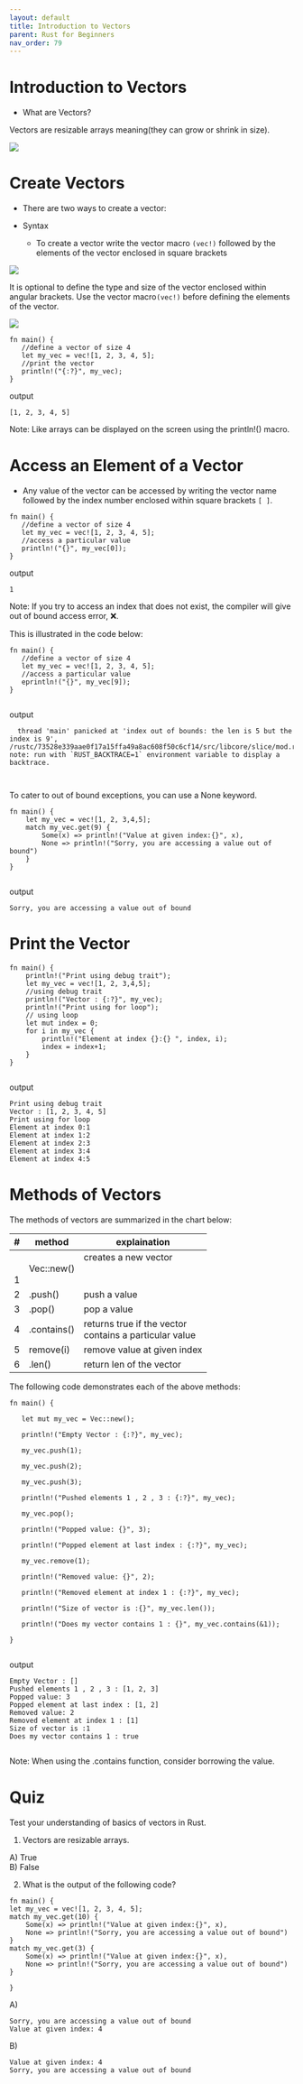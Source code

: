 ```yaml
---
layout: default
title: Introduction to Vectors
parent: Rust for Beginners
nav_order: 79
---
```


# Introduction to Vectors

- What are Vectors? 

Vectors are resizable arrays meaning(they can grow or shrink in size).

![](https://raw.githubusercontent.com/sangam14/RustLabs/master/img/shrink-grow-vec.png)

# Create Vectors
- There are two ways to create a vector:

- Syntax 
  - To create a vector write the vector macro `(vec!)` followed by the elements of the vector enclosed in square brackets
  
 ![](https://raw.githubusercontent.com/sangam14/RustLabs/master/img/vector_syntax.png)

It is optional to define the type and size of the vector enclosed within angular brackets. 
Use the vector macro`(vec!)` before defining the elements of the vector.

![](https://raw.githubusercontent.com/sangam14/RustLabs/master/img/vector_syntax-1.png)

```
fn main() {
   //define a vector of size 4
   let my_vec = vec![1, 2, 3, 4, 5];
   //print the vector
   println!("{:?}", my_vec);
}

```

output 

```
[1, 2, 3, 4, 5]

```
 
Note: Like arrays can be displayed on the screen using the println!() macro.


# Access an Element of a Vector 

- Any value of the vector can be accessed by writing the vector name followed by the index number enclosed within square brackets `[ ]`.

```
fn main() {
   //define a vector of size 4
   let my_vec = vec![1, 2, 3, 4, 5];
   //access a particular value
   println!("{}", my_vec[0]);
}
```
output 
```
1
```
Note: If you try to access an index that does not exist, the compiler will give out of bound access error, ❌.


This is illustrated in the code below:

```
fn main() {
   //define a vector of size 4
   let my_vec = vec![1, 2, 3, 4, 5];
   //access a particular value
   eprintln!("{}", my_vec[9]);
}


```
output
```
  thread 'main' panicked at 'index out of bounds: the len is 5 but the index is 9', /rustc/73528e339aae0f17a15ffa49a8ac608f50c6cf14/src/libcore/slice/mod.rs:2796:10
note: run with `RUST_BACKTRACE=1` environment variable to display a backtrace.

    
```

To cater to out of bound exceptions, you can use a None keyword.

```
fn main() {
    let my_vec = vec![1, 2, 3,4,5];
    match my_vec.get(9) {
        Some(x) => println!("Value at given index:{}", x),
        None => println!("Sorry, you are accessing a value out of bound")
    }
}


```
output
```
Sorry, you are accessing a value out of bound

```
# Print the Vector 

```
fn main() {   
    println!("Print using debug trait");   
    let my_vec = vec![1, 2, 3,4,5];
    //using debug trait 
    println!("Vector : {:?}", my_vec);
    println!("Print using for loop"); 
    // using loop
    let mut index = 0;
    for i in my_vec {
        println!("Element at index {}:{} ", index, i);
        index = index+1;
    }
}


```
output 

```
Print using debug trait
Vector : [1, 2, 3, 4, 5]
Print using for loop
Element at index 0:1 
Element at index 1:2 
Element at index 2:3 
Element at index 3:4 
Element at index 4:5 

```

# Methods of Vectors 
The methods of vectors are summarized in the chart below:

| # 	| method 	| explaination 	|
|-	|-	|-	|
| <br><br>1 	| Vec::new() 	| creates a new vector<br><br><br>  	|
| 2 	|  .push() 	| push a value  	|
| 3 	|  .pop() 	| pop a value  	|
| 4 	|  .contains() 	| returns true if the vector<br>contains a particular value 	|
| 5 	| remove(i) 	| remove value at given index 	|
| 6 	| .len() 	| return len of the vector 	|


The following code demonstrates each of the above methods:


```
fn main() {

   let mut my_vec = Vec::new();

   println!("Empty Vector : {:?}", my_vec);

   my_vec.push(1);

   my_vec.push(2);

   my_vec.push(3);

   println!("Pushed elements 1 , 2 , 3 : {:?}", my_vec);

   my_vec.pop();

   println!("Popped value: {}", 3);

   println!("Popped element at last index : {:?}", my_vec);

   my_vec.remove(1);

   println!("Removed value: {}", 2);

   println!("Removed element at index 1 : {:?}", my_vec);

   println!("Size of vector is :{}", my_vec.len());

   println!("Does my vector contains 1 : {}", my_vec.contains(&1));

}


```
output 

```
Empty Vector : []
Pushed elements 1 , 2 , 3 : [1, 2, 3]
Popped value: 3
Popped element at last index : [1, 2]
Removed value: 2
Removed element at index 1 : [1]
Size of vector is :1
Does my vector contains 1 : true


```

Note: When using the .contains function, consider borrowing the value.

# Quiz 

Test your understanding of basics of vectors in Rust.

1. Vectors are resizable arrays.<br>

A) True <br>
B) False <br>

2. What is the output of the following code?

```
fn main() {
let my_vec = vec![1, 2, 3, 4, 5];
match my_vec.get(10) {
    Some(x) => println!("Value at given index:{}", x),
    None => println!("Sorry, you are accessing a value out of bound")
}
match my_vec.get(3) {
    Some(x) => println!("Value at given index:{}", x),
    None => println!("Sorry, you are accessing a value out of bound")
}
  
}

```

A)
```
Sorry, you are accessing a value out of bound
Value at given index: 4

```
B)
```
Value at given index: 4
Sorry, you are accessing a value out of bound

```






